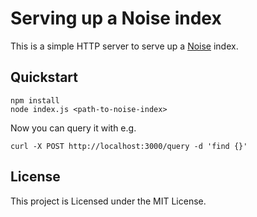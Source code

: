 Serving up a Noise index
========================

This is a simple HTTP server to serve up a [Noise] index.


Quickstart
----------

    npm install
    node index.js <path-to-noise-index>

Now you can query it with e.g.

    curl -X POST http://localhost:3000/query -d 'find {}'


License
-------

This project is Licensed under the MIT License.

[Noise]: https://github.com/pipedown/noise/
